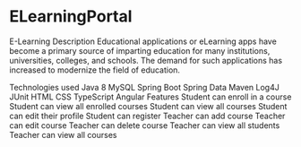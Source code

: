 # ELearningPortal
E-Learning
Description
Educational applications or eLearning apps have become a primary source of imparting education for many institutions, universities, colleges, and schools. The demand for such applications has increased to modernize the field of education.

Technologies used
Java 8
MySQL
Spring Boot
Spring Data
Maven
Log4J
JUnit
HTML
CSS
TypeScript
Angular
Features
Student can enroll in a course
Student can view all enrolled courses
Student can view all courses
Student can edit their profile
Student can register
Teacher can add course
Teacher can edit course
Teacher can delete course
Teacher can view all students
Teacher can view all courses
